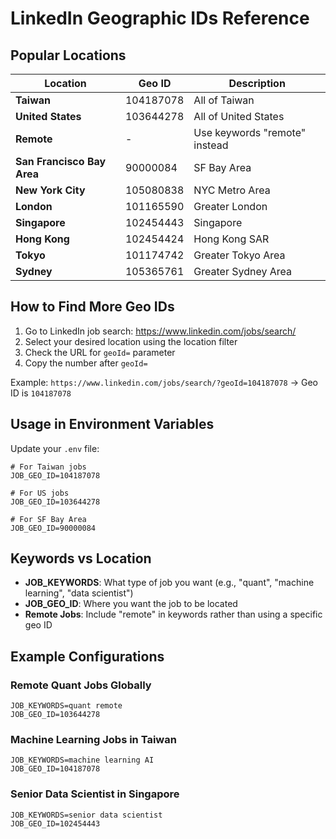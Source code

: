 # LinkedIn Geographic IDs Reference

## Popular Locations

| Location | Geo ID | Description |
|----------|--------|-------------|
| **Taiwan** | 104187078 | All of Taiwan |
| **United States** | 103644278 | All of United States |
| **Remote** | - | Use keywords "remote" instead |
| **San Francisco Bay Area** | 90000084 | SF Bay Area |
| **New York City** | 105080838 | NYC Metro Area |
| **London** | 101165590 | Greater London |
| **Singapore** | 102454443 | Singapore |
| **Hong Kong** | 102454424 | Hong Kong SAR |
| **Tokyo** | 101174742 | Greater Tokyo Area |
| **Sydney** | 105365761 | Greater Sydney Area |

## How to Find More Geo IDs

1. Go to LinkedIn job search: https://www.linkedin.com/jobs/search/
2. Select your desired location using the location filter
3. Check the URL for `geoId=` parameter
4. Copy the number after `geoId=`

Example: `https://www.linkedin.com/jobs/search/?geoId=104187078` → Geo ID is `104187078`

## Usage in Environment Variables

Update your `.env` file:

```env
# For Taiwan jobs
JOB_GEO_ID=104187078

# For US jobs
JOB_GEO_ID=103644278

# For SF Bay Area
JOB_GEO_ID=90000084
```

## Keywords vs Location

- **JOB_KEYWORDS**: What type of job you want (e.g., "quant", "machine learning", "data scientist")
- **JOB_GEO_ID**: Where you want the job to be located
- **Remote Jobs**: Include "remote" in keywords rather than using a specific geo ID

## Example Configurations

### Remote Quant Jobs Globally
```env
JOB_KEYWORDS=quant remote
JOB_GEO_ID=103644278
```

### Machine Learning Jobs in Taiwan
```env
JOB_KEYWORDS=machine learning AI
JOB_GEO_ID=104187078
```

### Senior Data Scientist in Singapore
```env
JOB_KEYWORDS=senior data scientist
JOB_GEO_ID=102454443
```